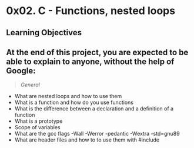 # 0x02. C - Functions, nested loops
## Learning Objectives
At the end of this project, you are expected to be able to explain to anyone, without the help of Google:
---
> _General_
* What are nested loops and how to use them
* What is a function and how do you use functions
* What is the difference between a declaration and a definition of a function
* What is a prototype
* Scope of variables
* What are the gcc flags -Wall -Werror -pedantic -Wextra -std=gnu89
* What are header files and how to to use them with #include

